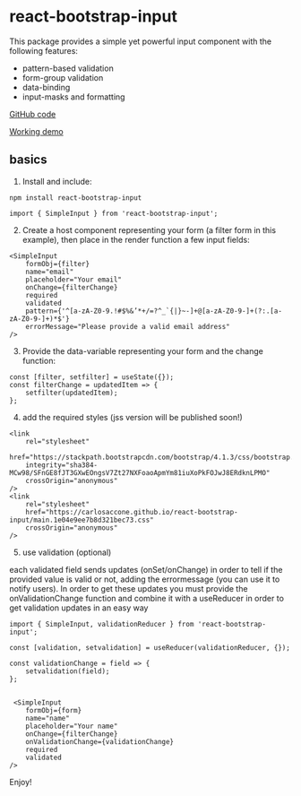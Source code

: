 # react-bootstrap-input

This package provides a simple yet powerful input component with the following features:

-   pattern-based validation
-   form-group validation
-   data-binding
-   input-masks and formatting

[GitHub code](https://carlosaccone.github.io/react-bootstrap-input/)

[Working demo](https://carlosaccone.github.io/react-bootstrap-input/)

## basics

1. Install and include:

```
npm install react-bootstrap-input

import { SimpleInput } from 'react-bootstrap-input';
```

2. Create a host component representing your form (a filter form in this example), then place in the render function a few input fields:

```
<SimpleInput
    formObj={filter}
    name="email"
    placeholder="Your email"
    onChange={filterChange}
    required
    validated
    pattern={'^[a-zA-Z0-9.!#$%&’*+/=?^_`{|}~-]+@[a-zA-Z0-9-]+(?:.[a-zA-Z0-9-]+)*$'}
    errorMessage="Please provide a valid email address"
/>
```

3. Provide the data-variable representing your form and the change function:

```
const [filter, setfilter] = useState({});
const filterChange = updatedItem => {
    setfilter(updatedItem);
};
```

4. add the required styles (jss version will be published soon!)

```
<link
    rel="stylesheet"
    href="https://stackpath.bootstrapcdn.com/bootstrap/4.1.3/css/bootstrap.min.css"
    integrity="sha384-MCw98/SFnGE8fJT3GXwEOngsV7Zt27NXFoaoApmYm81iuXoPkFOJwJ8ERdknLPMO"
    crossOrigin="anonymous"
/>
<link
    rel="stylesheet"
    href="https://carlosaccone.github.io/react-bootstrap-input/main.1e04e9ee7b8d321bec73.css"
    crossOrigin="anonymous"
/>

```

5. use validation (optional)

each validated field sends updates (onSet/onChange) in order to tell if the provided value is valid or not, adding the
errormessage (you can use it to notify users).
In order to get these updates you must provide the onValidationChange function and combine it with a useReducer in order to get
validation updates in an easy way

```
import { SimpleInput, validationReducer } from 'react-bootstrap-input';

const [validation, setvalidation] = useReducer(validationReducer, {});

const validationChange = field => {
    setvalidation(field);
};
```

```

 <SimpleInput
    formObj={form}
    name="name"
    placeholder="Your name"
    onChange={filterChange}
    onValidationChange={validationChange}
    required
    validated
/>

```

Enjoy!
